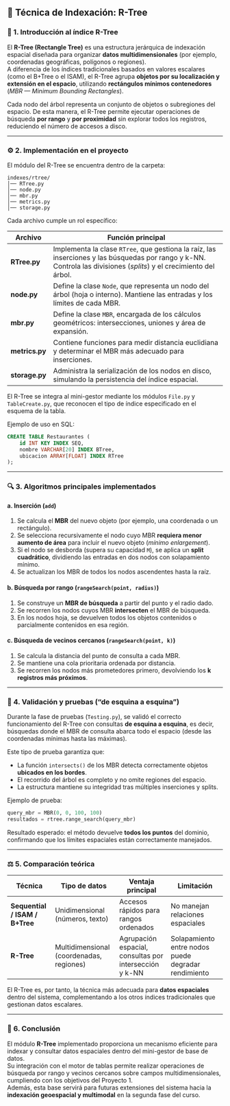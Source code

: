 ## 🧱 Técnica de Indexación: R-Tree

### 📌 1. Introducción al índice R-Tree
El **R-Tree (Rectangle Tree)** es una estructura jerárquica de indexación espacial diseñada para organizar **datos multidimensionales** (por ejemplo, coordenadas geográficas, polígonos o regiones).  
A diferencia de los índices tradicionales basados en valores escalares (como el B+Tree o el ISAM), el R-Tree agrupa **objetos por su localización y extensión en el espacio**, utilizando **rectángulos mínimos contenedores** (*MBR — Minimum Bounding Rectangles*).

Cada nodo del árbol representa un conjunto de objetos o subregiones del espacio. De esta manera, el R-Tree permite ejecutar operaciones de búsqueda **por rango** y **por proximidad** sin explorar todos los registros, reduciendo el número de accesos a disco.

---

### ⚙️ 2. Implementación en el proyecto
El módulo del R-Tree se encuentra dentro de la carpeta:

```
indexes/rtree/
│── RTree.py
│── node.py
│── mbr.py
│── metrics.py
│── storage.py
```

Cada archivo cumple un rol específico:

| Archivo | Función principal |
|----------|------------------|
| **RTree.py** | Implementa la clase `RTree`, que gestiona la raíz, las inserciones y las búsquedas por rango y k-NN. Controla las divisiones (*splits*) y el crecimiento del árbol. |
| **node.py** | Define la clase `Node`, que representa un nodo del árbol (hoja o interno). Mantiene las entradas y los límites de cada MBR. |
| **mbr.py** | Define la clase `MBR`, encargada de los cálculos geométricos: intersecciones, uniones y área de expansión. |
| **metrics.py** | Contiene funciones para medir distancia euclidiana y determinar el MBR más adecuado para inserciones. |
| **storage.py** | Administra la serialización de los nodos en disco, simulando la persistencia del índice espacial. |

El R-Tree se integra al mini-gestor mediante los módulos `File.py` y `TableCreate.py`, que reconocen el tipo de índice especificado en el esquema de la tabla.

Ejemplo de uso en SQL:
```sql
CREATE TABLE Restaurantes (
    id INT KEY INDEX SEQ,
    nombre VARCHAR[20] INDEX BTree,
    ubicacion ARRAY[FLOAT] INDEX RTree
);
```

---

### 🔍 3. Algoritmos principales implementados

#### a. Inserción (`add`)
1. Se calcula el **MBR** del nuevo objeto (por ejemplo, una coordenada o un rectángulo).  
2. Se selecciona recursivamente el nodo cuyo MBR **requiera menor aumento de área** para incluir el nuevo objeto (*mínimo enlargement*).  
3. Si el nodo se desborda (supera su capacidad `M`), se aplica un **split cuadrático**, dividiendo las entradas en dos nodos con solapamiento mínimo.  
4. Se actualizan los MBR de todos los nodos ascendentes hasta la raíz.

#### b. Búsqueda por rango (`rangeSearch(point, radius)`)
1. Se construye un **MBR de búsqueda** a partir del punto y el radio dado.  
2. Se recorren los nodos cuyos MBR **intersecten** el MBR de búsqueda.  
3. En los nodos hoja, se devuelven todos los objetos contenidos o parcialmente contenidos en esa región.

#### c. Búsqueda de vecinos cercanos (`rangeSearch(point, k)`)
1. Se calcula la distancia del punto de consulta a cada MBR.  
2. Se mantiene una cola prioritaria ordenada por distancia.  
3. Se recorren los nodos más prometedores primero, devolviendo los **k registros más próximos**.

---

### 🧠 4. Validación y pruebas (“de esquina a esquina”)
Durante la fase de pruebas (`Testing.py`), se validó el correcto funcionamiento del R-Tree con consultas **de esquina a esquina**, es decir, búsquedas donde el MBR de consulta abarca todo el espacio (desde las coordenadas mínimas hasta las máximas).

Este tipo de prueba garantiza que:
- La función `intersects()` de los MBR detecta correctamente objetos **ubicados en los bordes**.  
- El recorrido del árbol es completo y no omite regiones del espacio.  
- La estructura mantiene su integridad tras múltiples inserciones y splits.

Ejemplo de prueba:
```python
query_mbr = MBR(0, 0, 100, 100)
resultados = rtree.range_search(query_mbr)
```

Resultado esperado: el método devuelve **todos los puntos** del dominio, confirmando que los límites espaciales están correctamente manejados.

---

### ⚖️ 5. Comparación teórica
| Técnica | Tipo de datos | Ventaja principal | Limitación |
|----------|---------------|------------------|-------------|
| **Sequential / ISAM / B+Tree** | Unidimensional (números, texto) | Accesos rápidos para rangos ordenados | No manejan relaciones espaciales |
| **R-Tree** | Multidimensional (coordenadas, regiones) | Agrupación espacial, consultas por intersección y k-NN | Solapamiento entre nodos puede degradar rendimiento |

El R-Tree es, por tanto, la técnica más adecuada para **datos espaciales** dentro del sistema, complementando a los otros índices tradicionales que gestionan datos escalares.

---

### 🧩 6. Conclusión
El módulo **R-Tree** implementado proporciona un mecanismo eficiente para indexar y consultar datos espaciales dentro del mini-gestor de base de datos.  
Su integración con el motor de tablas permite realizar operaciones de búsqueda por rango y vecinos cercanos sobre campos multidimensionales, cumpliendo con los objetivos del Proyecto 1.  
Además, esta base servirá para futuras extensiones del sistema hacia la **indexación geoespacial y multimodal** en la segunda fase del curso.

